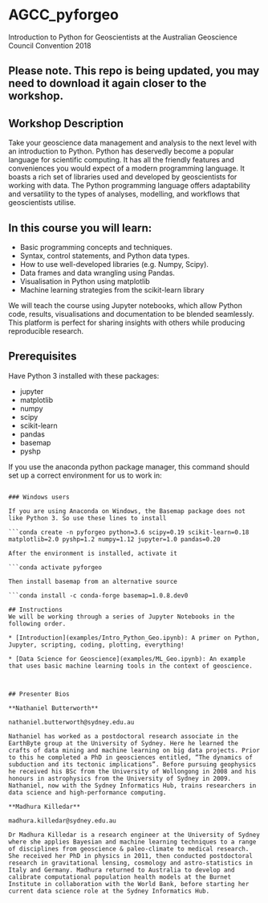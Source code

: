 # AGCC_pyforgeo
Introduction to Python for Geoscientists at the Australian Geoscience Council Convention 2018

## Please note. This repo is being updated, you may need to download it again closer to the workshop.
 
## Workshop Description
Take your geoscience data management and analysis to the next level with an introduction to Python. Python has deservedly become a popular language for scientific computing. It has all the friendly features and conveniences you would expect of a modern programming language. It boasts a rich set of libraries used and developed by geoscientists for working with data. The Python programming language offers adaptability and versatility to the types of analyses, modelling, and workflows that geoscientists utilise.
 
## In this course you will learn:
* Basic programming concepts and techniques.
* Syntax, control statements, and Python data types.
* How to use well-developed libraries (e.g. Numpy, Scipy).
* Data frames and data wrangling using Pandas.
* Visualisation in Python using matplotlib
* Machine learning strategies from the scikit-learn library
 
We will teach the course using Jupyter notebooks, which allow Python code, results, visualisations and documentation to be blended seamlessly. This platform is perfect for sharing insights with others while producing reproducible research.
 

## Prerequisites 
Have Python 3 installed with these packages:
* jupyter 
* matplotlib
* numpy
* scipy
* scikit-learn
* pandas
* basemap
* pyshp
 
If you use the anaconda python package manager, this command should set up a correct environment for us to work in:
 
```conda create -n pyforgeo python=3.6 scipy=0.19 scikit-learn=0.18 matplotlib=2.0 pyshp=1.2 numpy=1.12 jupyter=1.0 basemap=1.0 pandas=0.20

### Windows users

If you are using Anaconda on Windows, the Basemap package does not like Python 3. So use these lines to install

```conda create -n pyforgeo python=3.6 scipy=0.19 scikit-learn=0.18 matplotlib=2.0 pyshp=1.2 numpy=1.12 jupyter=1.0 pandas=0.20

After the environment is installed, activate it

```conda activate pyforgeo

Then install basemap from an alternative source

```conda install -c conda-forge basemap=1.0.8.dev0

## Instructions
We will be working through a series of Jupyter Notebooks in the following order. 

* [Introduction](examples/Intro_Python_Geo.ipynb): A primer on Python, Jupyter, scripting, coding, plotting, everything!

* [Data Science for Geoscience](examples/ML_Geo.ipynb): An example that uses basic machine learning tools in the context of geoscience.


 
## Presenter Bios

**Nathaniel Butterworth**

nathaniel.butterworth@sydney.edu.au 

Nathaniel has worked as a postdoctoral research associate in the EarthByte group at the University of Sydney. Here he learned the crafts of data mining and machine learning on big data projects. Prior to this he completed a PhD in geosciences entitled, “The dynamics of subduction and its tectonic implications”. Before pursuing geophysics he received his BSc from the University of Wollongong in 2008 and his honours in astrophysics from the University of Sydney in 2009. Nathaniel, now with the Sydney Informatics Hub, trains researchers in data science and high-performance computing.
 
**Madhura Killedar**

madhura.killedar@sydney.edu.au

Dr Madhura Killedar is a research engineer at the University of Sydney where she applies Bayesian and machine learning techniques to a range of disciplines from geoscience & paleo-climate to medical research. She received her PhD in physics in 2011, then conducted postdoctoral research in gravitational lensing, cosmology and astro-statistics in Italy and Germany. Madhura returned to Australia to develop and calibrate computational population health models at the Burnet Institute in collaboration with the World Bank, before starting her current data science role at the Sydney Informatics Hub.
 

